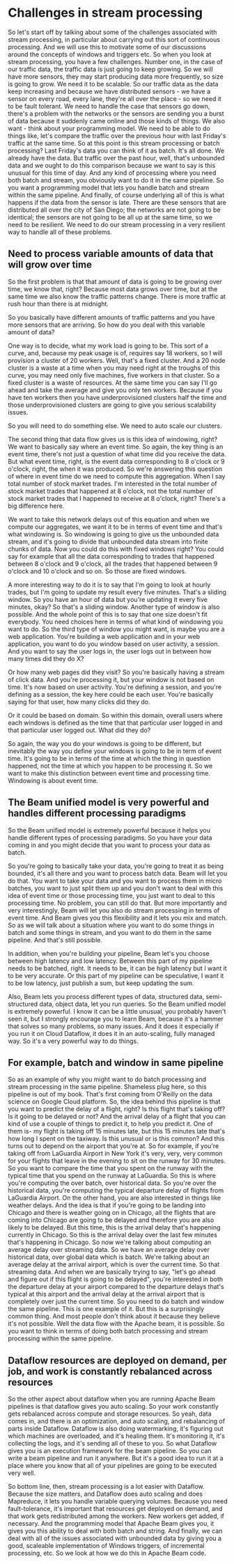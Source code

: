 # Challenges in stream processing
So let's start off by talking about some of the challenges associated with stream processing, in particular about carrying out this sort of continuous processing. And we will use this to motivate some of our discussions around the concepts of windows and triggers etc. So when you look at stream processing, you have a few challenges. Number one, in the case of our traffic data, the traffic data is just going to keep growing. So we will have more sensors, they may start producing data more frequently, so size is going to grow. We need it to be scalable. So our traffic data as the data keep increasing and because we have distributed sensors - we have a sensor on every road, every lane, they're all over the place - so we need it to be fault tolerant. We need to handle the case that sensors go down, there's a problem with the networks or the sensors are sending you a burst of data because it suddenly came online and those kinds of things. We also want - think about your programming model. We need to be able to do things like, let's compare the traffic over the previous hour with last Friday's traffic at the same time. So at this point is this stream processing or batch processing? Last Friday's data you can think of it as batch. It's all done. We already have the data. But traffic over the past hour, well, that's unbounded data and we ought to do this comparison because we want to say is this unusual for this time of day. And any kind of processing where you need both batch and stream, you obviously want to do it in the same pipeline. So you want a programming model that lets you handle batch and stream within the same pipeline. And finally, of course underlying all of this is what happens if the data from the sensor is late. There are these sensors that are distributed all over the city of San Diego; the networks are not going to be identical; the sensors are not going to be all up at the same time, so we need to be resilient. We need to do our stream processing in a very resilient way to handle all of these problems.
## Need to process variable amounts of data that will grow over time
So the first problem is that that amount of data is going to be growing over time, we know that, right? Because most data grows over time, but at the same time we also know the traffic patterns change. There is more traffic at rush hour than there is at midnight.

So you basically have different amounts of traffic patterns and you have more sensors that are arriving. So how do you deal with this variable amount of data?

One way is to decide, what my work load is going to be. This sort of a curve, and, because my peak usage is of, requires say 18 workers, so I will provision a cluster of 20 workers. Well, that's a fixed cluster. And a 20 node cluster is a waste at a time when you may need right at the troughs of this curve, you may need only five machines, five workers in that cluster. So a fixed cluster is a waste of resources. At the same time you can say I'll go ahead and take the average and give you only ten workers. Because if you have ten workers then you have underprovisioned clusters half the time and those underprovisioned clusters are going to give you serious scalability issues.

So you will need to do something else. We need to auto scale our clusters.

The second thing that data flow gives us is this idea of windowing, right? We want to basically say where an event time. So again, the key thing is an event time, there's not just a question of what time did you receive the data. But what event time, right, is the event data corresponding to 8 o'clock or 9 o'clock, right, the when it was produced. So we're answering this question of where in event time do we need to compute this aggregation. When I say total number of stock market trades. I'm interested in the total number of stock market trades that happened at 8 o'clock, not the total number of stock market trades that I happened to receive at 8 o'clock, right? There's a big difference here.

We want to take this network delays out of this equation and when we compute our aggregates, we want it to be in terms of event time and that's what windowing is. So windowing is going to give us the unbounded data stream, and it's going to divide that unbounded data stream into finite chunks of data. Now you could do this with fixed windows right? You could say for example that all the data corresponding to trades that happened between 8 o'clock and 9 o'clock, all the trades that happened between 9 o'clock and 10 o'clock and so on. So those are fixed windows.

A more interesting way to do it is to say that I'm going to look at hourly trades, but I'm going to update my result every five minutes. That's a sliding window. So you have an hour of data but you're updating it every five minutes, okay? So that's a sliding window. Another type of window is also possible. And the whole point of this is to say that one size doesn't fit everybody. You need choices here in terms of what kind of windowing you want to do. So the third type of window you might want, is maybe you are a web application. You're building a web application and in your web application, you want to do you window based on user activity, a session. And you want to say the user logs in, the user logs out in between how many times did they do X?

Or how many web pages did they visit? So you're basically having a stream of click data. And you're processing it, but your window is not based on time. It's now based on user activity. You're defining a session, and you're defining as a session, the key here could be each user. You're basically saying for that user, how many clicks did they do.

Or it could be based on domain. So within this domain, overall users where each windows is defined as the time that that particular user logged in and that particular user logged out. What did they do?

So again, the way you do your windows is going to be different, but inevitably the way you define your windows is going to be in term of event time. It's going to be in terms of the time at which the thing in question happened, not the time at which you happen to be processing it. So we want to make this distinction between event time and processing time. Windowing is about event time.

## The Beam unified model is very powerful and handles different processing paradigms
So the Beam unified model is extremely powerful because it helps you handle different types of processing paradigms. So you have your data coming in and you might decide that you want to process your data as batch.

So you're going to basically take your data, you're going to treat it as being bounded, it's all there and you want to process batch data. Beam will let you do that. You want to take your data and you want to process them in micro batches, you want to just split them up and you don't want to deal with this idea of event time or those processing time, you just want to deal to this processing time. No problem, you can still do that. But more importantly and very interestingly, Beam will let you also do stream processing in terms of event time. And Beam gives you this flexibility and it lets you mix and match. So as we will talk about a situation where you want to do some things in batch and some things in stream, and you want to do them in the same pipeline. And that's still possible.

In addition, when you're building your pipeline, Beam let's you choose between high latency and low latency. Between this part of my pipeline needs to be batched, right. It needs to be, it can be high latency but I want it to be very accurate. Or this part of my pipeline can be speculative, I want it to be low latency, just publish a sum, but keep updating the sum.

Also, Beam lets you process different types of data, structured data, semi-structured data, object data, let you run queries. So the Beam unified model is extremely powerful. I know it can be a little unusual, you probably haven't seen it, but I strongly encourage you to learn Beam, because it's a hammer that solves so many problems, so many issues. And it does it especially if you run it on Cloud Dataflow, it does it in an auto-scaling, fully managed way. So it's a very powerful way to do things.

## For example, batch and window in same pipeline
So as an example of why you might want to do batch processing and stream processing in the same pipeline. Shameless plug here, so this pipeline is out of my book. That's first coming from O'Reilly on the data science on Google Cloud platform. So, the idea behind this pipeline is that you want to predict the delay of a flight, right? Is this flight that's taking off? Is it going to be delayed or not? And the arrival delay of a flight that you can kind of use a couple of things to predict it, to help you predict it. One of them is- my flight is taking off 15 minutes late, but this 15 minutes late that's how long I spent on the taxiway. Is this unusual or is this common? And this turns out to depend on the airport that you're at. So for example, if you're taking off from LaGuardia Airport in New York it's very, very, very common for your flights that leave in the evening to sit on the runway for 30 minutes. So you want to compare the time that you spent on the runway with the typical time that you spend on the runway at LaGuardia. So this is where you're computing the over batch, over historical data. So you're over the historical data, you're computing the typical departure delay of flights from LaGuardia Airport. On the other hand, you are also interested in things like weather delays. And the idea is that if you're going to be landing into Chicago and there is weather going on in Chicago, all the flights that are coming into Chicago are going to be delayed and therefore you are also likely to be delayed. But this time, this is the arrival delay that's happening currently in Chicago. So this is the arrival delay over the last few minutes that's happening in Chicago. So now we're talking about computing an average delay over streaming data. So we have an average delay over historical data, over global data which is batch. We're talking about an average delay at the arrival airport, which is over the current time. So that streaming data. And when we are basically trying to say, "let's go ahead and figure out if this flight is going to be delayed", you're interested in both the departure delay at your airport compared to the departure delays that's typical at this airport and the arrival delay at the arrival airport that is completely over just the current time. So you need to do batch and window the same pipeline. This is one example of it. But this is a surprisingly common thing. And most people don't think about it because they believe it's not possible. Well the data flow with the Apache beam, it is possible. So you want to think in terms of doing both batch processing and stream processing within the same pipeline.

## Dataflow resources are deployed on demand, per job, and work is constantly rebalanced across resources
So the other aspect about dataflow when you are running Apache Beam pipelines is that dataflow gives you auto scaling. So your work constantly gets rebalanced across compute and storage resources. So yeah, data comes in, and there is an optimization, and auto scaling, and rebalancing of parts inside Dataflow. Dataflow is also doing watermarking, it's figuring out which machines are overloaded, and it's healing them. It's monitoring it, it's collecting the logs, and it's sending all of these to you. So what Dataflow gives you is an execution framework for the beam pipeline. So you can write a beam pipeline and run it anywhere. But it's a good idea to run it at a place where you know that all of your pipelines are going to be executed very well. 

So bottom line, then, stream processing is a lot easier with Dataflow. Because the size matters, and Dataflow does auto scaling and does Mapreduce, it lets you handle variable querying volumes. Because you need fault-tolerance, it's important that resources get deployed on demand, and that work gets redistributed among the workers. New workers get added, if necessary. And the programming model that Apache Beam gives you, it gives you this ability to deal with both batch and string. And finally, we can deal with all of the issues associated with unbounded data by giving you a good, scaleable implementation of Windows triggers, of incremental processing, etc. So we look at how we do this in Apache Beam code.
